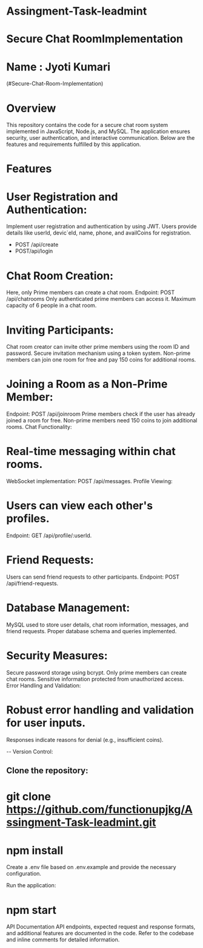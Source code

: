 # Assingment-Task-leadmint

# Secure Chat RoomImplementation
# Name : Jyoti Kumari

(#Secure-Chat-Room-Implementation) 

# Overview

This repository contains the code for a secure chat room system implemented in JavaScript, Node.js, and MySQL. The application ensures security, user authentication, and interactive communication. Below are the features and requirements fulfilled by this application.

# Features

# User Registration and Authentication:

Implement user registration and authentication by using JWT.
Users provide details like userId, devic`eId, name, phone, and availCoins for registration.
- POST /api/create
- POST/api/login


# Chat Room Creation:

Here, only Prime members can create a chat room.
Endpoint: POST /api/chatrooms
Only authenticated prime members can access it.
Maximum capacity of 6 people in a chat room.

# Inviting Participants:
Chat room creator can invite other prime members using the room ID and password.
Secure invitation mechanism using a token system.
Non-prime members can join one room for free and pay 150 coins for additional rooms.

# Joining a Room as a Non-Prime Member:
Endpoint: POST /api/joinroom
Prime members check if the user has already joined a room for free.
Non-prime members need 150 coins to join additional rooms.
Chat Functionality:

# Real-time messaging within chat rooms.
WebSocket implementation: POST /api/messages.
Profile Viewing:

# Users can view each other's profiles.
Endpoint: GET /api/profile/:userId.




# Friend Requests:
Users can send friend requests to other participants.
Endpoint: POST /api/friend-requests.

# Database Management:
MySQL used to store user details, chat room information, messages, and friend requests.
Proper database schema and queries implemented.


# Security Measures:
Secure password storage using bcrypt.
Only prime members can create chat rooms.
Sensitive information protected from unauthorized access.
Error Handling and Validation:

# Robust error handling and validation for user inputs.
Responses indicate reasons for denial (e.g., insufficient coins).

-- Version Control:


## Clone the repository:

# git clone https://github.com/functionupjkg/Assingment-Task-leadmint.git

# npm install

Create a .env file based on .env.example and provide the necessary configuration.

Run the application:

# npm start

API Documentation
API endpoints, expected request and response formats, and additional features are documented in the code. Refer to the codebase and inline comments for detailed information.
